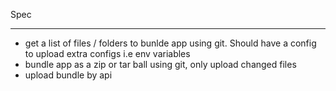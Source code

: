 Spec

-----------------

- get a list of files / folders to bunlde app using git. Should have a config to upload extra configs i.e env variables
- bundle app as a zip or tar ball using git, only upload changed files
- upload bundle by api